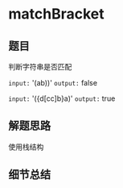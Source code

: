 # matchBracket

## 题目

判断字符串是否匹配

`input:` '(ab))'
`output:` false

`input:` '({d[cc]b}a)'
`output:` true

## 解题思路

使用栈结构

## 细节总结
